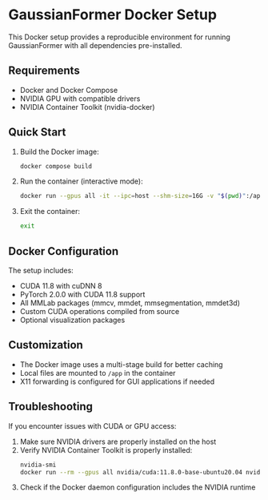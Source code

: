 # GaussianFormer Docker Setup

This Docker setup provides a reproducible environment for running GaussianFormer with all dependencies pre-installed.

## Requirements

- Docker and Docker Compose
- NVIDIA GPU with compatible drivers
- NVIDIA Container Toolkit (nvidia-docker)

## Quick Start

1. Build the Docker image:
   ```bash
   docker compose build
   ```

2. Run the container (interactive mode):
   ```bash
   docker run --gpus all -it --ipc=host --shm-size=16G -v "$(pwd)":/app --rm gaussianformer:latest
   ```

3. Exit the container:
   ```bash
   exit
   ```

## Docker Configuration

The setup includes:

- CUDA 11.8 with cuDNN 8
- PyTorch 2.0.0 with CUDA 11.8 support
- All MMLab packages (mmcv, mmdet, mmsegmentation, mmdet3d)
- Custom CUDA operations compiled from source
- Optional visualization packages

## Customization

- The Docker image uses a multi-stage build for better caching
- Local files are mounted to `/app` in the container
- X11 forwarding is configured for GUI applications if needed

## Troubleshooting

If you encounter issues with CUDA or GPU access:

1. Make sure NVIDIA drivers are properly installed on the host
2. Verify NVIDIA Container Toolkit is properly installed:
   ```bash
   nvidia-smi
   docker run --rm --gpus all nvidia/cuda:11.8.0-base-ubuntu20.04 nvidia-smi
   ```
3. Check if the Docker daemon configuration includes the NVIDIA runtime
